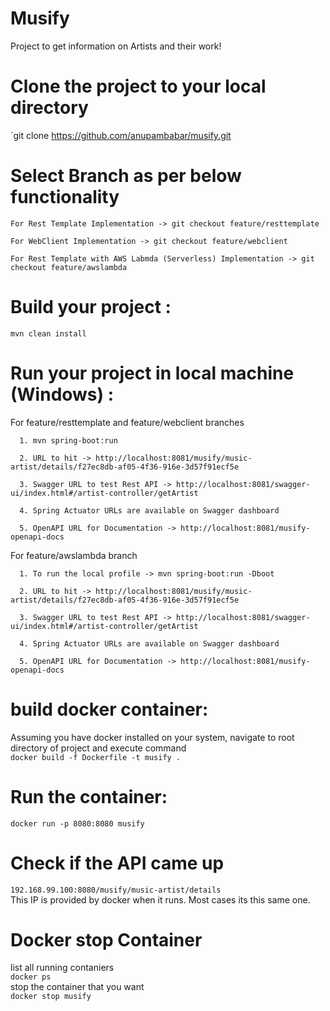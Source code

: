 # Musify

Project to get information on Artists and their work!

# Clone the project to your local directory

`git clone https://github.com/anupambabar/musify.git

# Select Branch as per below functionality

`For Rest Template Implementation -> git checkout feature/resttemplate`

`For WebClient Implementation -> git checkout feature/webclient`

`For Rest Template with AWS Labmda (Serverless) Implementation -> git checkout feature/awslambda`

# Build your project :

`mvn clean install`

# Run your project in local machine (Windows) :

For feature/resttemplate and feature/webclient branches

`  1. mvn spring-boot:run`

`  2. URL to hit -> http://localhost:8081/musify/music-artist/details/f27ec8db-af05-4f36-916e-3d57f91ecf5e`

`  3. Swagger URL to test Rest API -> http://localhost:8081/swagger-ui/index.html#/artist-controller/getArtist`

`  4. Spring Actuator URLs are available on Swagger dashboard`

`  5. OpenAPI URL for Documentation -> http://localhost:8081/musify-openapi-docs`


For feature/awslambda branch

`  1. To run the local profile -> mvn spring-boot:run -Dboot`

`  2. URL to hit -> http://localhost:8081/musify/music-artist/details/f27ec8db-af05-4f36-916e-3d57f91ecf5e`

`  3. Swagger URL to test Rest API -> http://localhost:8081/swagger-ui/index.html#/artist-controller/getArtist`

`  4. Spring Actuator URLs are available on Swagger dashboard`

`  5. OpenAPI URL for Documentation -> http://localhost:8081/musify-openapi-docs`


# build docker container:

Assuming you have docker installed on your system, navigate to root directory of project and execute command  
`docker build -f Dockerfile -t musify .`

# Run the container:

`docker run -p 8080:8080 musify`

# Check if the API came up

`192.168.99.100:8080/musify/music-artist/details`   
This IP is provided by docker when it runs. Most cases its this same one.

# Docker stop Container

list all running contaniers  
`docker ps`  
stop the container that you want  
`docker stop musify`  
